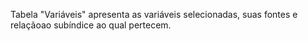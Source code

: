 Tabela "Variáveis" apresenta as variáveis selecionadas, suas fontes e relaçãoao subíndice ao qual pertecem.
